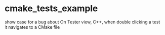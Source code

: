 # cmake_tests_example
show case for a bug about On Tester view, C++, when double clicking a test it navigates to a CMake file
